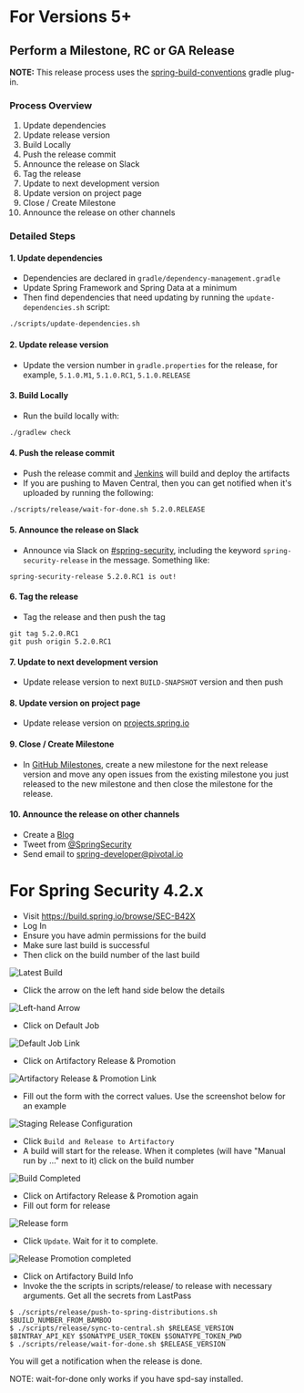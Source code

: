 # For Versions 5+

## Perform a Milestone, RC or GA Release

**NOTE:** This release process uses the [spring-build-conventions](https://github.com/spring-gradle-plugins/spring-build-conventions) gradle plug-in. 

### Process Overview

1. Update dependencies
2. Update release version
3. Build Locally
4. Push the release commit
5. Announce the release on Slack
6. Tag the release
7. Update to next development version
8. Update version on project page
9. Close / Create Milestone
10. Announce the release on other channels

### Detailed Steps

#### 1. Update dependencies

- Dependencies are declared in `gradle/dependency-management.gradle`
- Update Spring Framework and Spring Data at a minimum
- Then find dependencies that need updating by running the `update-dependencies.sh` script:
```bash
./scripts/update-dependencies.sh
```

#### 2. Update release version
 
- Update the version number in `gradle.properties` for the release, for example, `5.1.0.M1`, `5.1.0.RC1`, `5.1.0.RELEASE` 

#### 3. Build Locally

- Run the build locally with:
```bash
./gradlew check
```

#### 4. Push the release commit
 
- Push the release commit and [Jenkins](https://jenkins.spring.io/job/spring-security/) will build and deploy the artifacts
- If you are pushing to Maven Central, then you can get notified when it's uploaded by running the following:
```bash
./scripts/release/wait-for-done.sh 5.2.0.RELEASE
```

#### 5. Announce the release on Slack

- Announce via Slack on [#spring-security](https://pivotal.slack.com/messages/spring-security), including the keyword `spring-security-release` in the message. Something like:
```
spring-security-release 5.2.0.RC1 is out!
```

#### 6. Tag the release

- Tag the release and then push the tag
```
git tag 5.2.0.RC1
git push origin 5.2.0.RC1
```

#### 7. Update to next development version
 
- Update release version to next `BUILD-SNAPSHOT` version and then push

#### 8. Update version on project page

- Update release version on [projects.spring.io](https://spring.io/admin/projects/spring-security)

#### 9. Close / Create Milestone

- In [GitHub Milestones](https://github.com/spring-projects/spring-security/milestones), 
create a new milestone for the next release version and move any open issues 
from the existing milestone you just released to the new milestone and then close the milestone for the release.

#### 10. Announce the release on other channels

- Create a [Blog](https://spring.io/admin/blog)
- Tweet from [@SpringSecurity](https://twitter.com/springsecurity)
- Send email to spring-developer@pivotal.io

# For Spring Security 4.2.x

* Visit https://build.spring.io/browse/SEC-B42X 
* Log In
* Ensure you have admin permissions for the build
* Make sure last build is successful
* Then click on the build number of the last build

![Latest Build](https://user-images.githubusercontent.com/3627351/59799650-005d9100-92a2-11e9-95d0-06ebaaf90b57.png)

* Click the arrow on the left hand side below the details

![Left-hand Arrow](https://user-images.githubusercontent.com/3627351/59799760-43b7ff80-92a2-11e9-8347-6b431946c1fe.png)

* Click on Default Job

![Default Job Link](https://user-images.githubusercontent.com/3627351/59799865-811c8d00-92a2-11e9-96e4-0d0f53cb0058.png)

* Click on Artifactory Release & Promotion

![Artifactory Release & Promotion Link](https://user-images.githubusercontent.com/3627351/59800702-88dd3100-92a4-11e9-81c8-ed2405353d71.png)

* Fill out the form with the correct values. Use the screenshot below for an example

![Staging Release Configuration](https://user-images.githubusercontent.com/3627351/59800651-68ad7200-92a4-11e9-837b-b4caf13821dc.png)

* Click `Build and Release to Artifactory`
* A build will start for the release. When it completes (will have "Manual run by ..." next to it) click on the build number

![Build Completed](https://user-images.githubusercontent.com/3627351/59800229-41a27080-92a3-11e9-838c-9eaefa79b9a8.png)

* Click on Artifactory Release & Promotion again
* Fill out form for release

![Release form](https://user-images.githubusercontent.com/3627351/59800582-3bf95a80-92a4-11e9-9beb-040b74ff209a.png)

* Click `Update`. Wait for it to complete.

![Release Promotion completed](https://user-images.githubusercontent.com/3627351/59800350-a067ea00-92a3-11e9-98e5-00d5b5fcd064.png)

* Click on Artifactory Build Info
* Invoke the the scripts in scripts/release/ to release with necessary arguments. Get all the secrets from LastPass

```
$ ./scripts/release/push-to-spring-distributions.sh $BUILD_NUMBER_FROM_BAMBOO
$ ./scripts/release/sync-to-central.sh $RELEASE_VERSION $BINTRAY_API_KEY $SONATYPE_USER_TOKEN $SONATYPE_TOKEN_PWD
$ ./scripts/release/wait-for-done.sh $RELEASE_VERSION
```
You will get a notification when the release is done.

NOTE: wait-for-done only works if you have spd-say installed.




